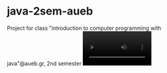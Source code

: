 # java-2sem-aueb
Project for class "introduction to computer programming with java"@aueb.gr, 2nd semester
<video src='pc.mp4' width=180/>
